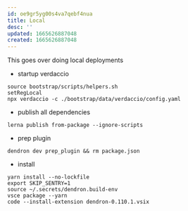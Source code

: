 ```yaml
---
id: oe9gr5yg00s4va7qebf4nua
title: Local
desc: ''
updated: 1665626887048
created: 1665626887048
---
```


This goes over doing local deployments

- startup verdaccio
```
source bootstrap/scripts/helpers.sh
setRegLocal
npx verdaccio -c ./bootstrap/data/verdaccio/config.yaml
```

- publish all dependencies
```
lerna publish from-package --ignore-scripts
```

- prep plugin
```
dendron dev prep_plugin && rm package.json
```

- install
```
yarn install --no-lockfile
export SKIP_SENTRY=1
source ~/.secrets/dendron.build-env
vsce package --yarn
code --install-extension dendron-0.110.1.vsix
```